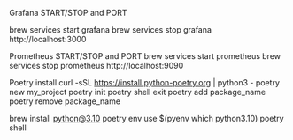 Grafana START/STOP and PORT

brew services start grafana
brew services stop grafana
http://localhost:3000


Prometheus START/STOP and PORT
brew services start prometheus
brew services stop prometheus
http://localhost:9090


Poetry install
curl -sSL https://install.python-poetry.org | python3 -
poetry new my_project
poetry init
poetry shell
exit
poetry add package_name
poetry remove package_name


brew install python@3.10
poetry env use $(pyenv which python3.10)
poetry shell